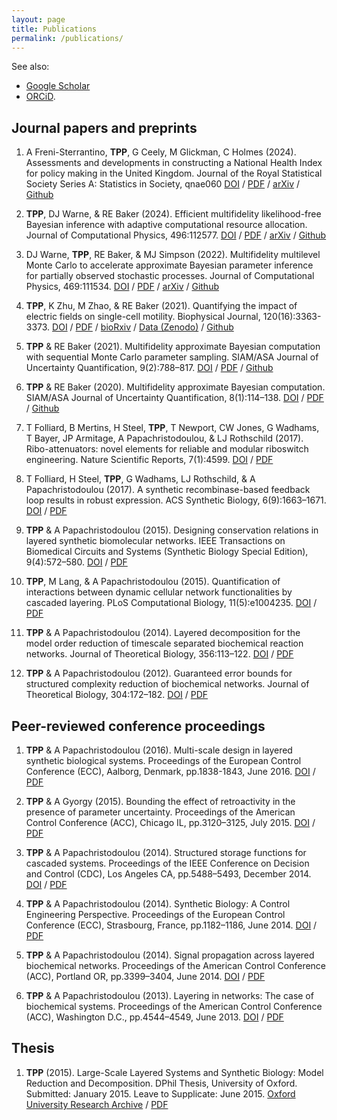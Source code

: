 ```yaml
---
layout: page
title: Publications
permalink: /publications/
---
```


See also:
- [Google Scholar](https://scholar.google.com/citations?user=6fh76OQAAAAJ)
- [ORCiD](https://orcid.org/0000-0002-9884-3887).

## Journal papers and preprints

1. A Freni-Sterrantino, **TPP**, G Ceely, M Glickman, C Holmes (2024).
Assessments and developments in constructing a National Health Index for policy making in the United Kingdom.
Journal of the Royal Statistical Society Series A: Statistics in Society, qnae060
[DOI](https://doi.org/10.1093/jrsssa/qnae060) / [PDF](/assets/pdfs/Freni2024-JRSSSA.pdf) / [arXiv](https://arxiv.org/abs/2210.05154) / [Github](https://github.com/alan-turing-institute/Health-Index-UK)

1. **TPP**, DJ Warne, & RE Baker (2024).
Efficient multifidelity likelihood-free Bayesian inference with adaptive computational resource allocation.
Journal of Computational Physics, 496:112577.
[DOI](https://doi.org/10.1016/j.jcp.2023.112577) / [PDF](/assets/pdfs/Prescott2024-JCompPhys.pdf) / [arXiv](https://arxiv.org/abs/2112.11971) / [Github](https://github.com/tpprescott/mf-lf)


1. DJ Warne, **TPP**, RE Baker, & MJ Simpson (2022).
Multifidelity multilevel Monte Carlo to accelerate approximate Bayesian parameter inference for partially observed stochastic processes.
Journal of Computational Physics, 469:111534.
[DOI](https://doi.org/10.1016/j.jcp.2022.111543) / [PDF](/assets/pdfs/Warne2022-JCompPhys.pdf) / [arXiv](https://arxiv.org/abs/2110.14082) / [Github](https://github.com/davidwarne/MLMCandMultifidelityForABC)

1. **TPP**, K Zhu, M Zhao, & RE Baker (2021).
Quantifying the impact of electric fields on single-cell motility.
Biophysical Journal, 120(16):3363-3373.
[DOI](https://doi.org/10.1016/j.bpj.2021.06.034) / [PDF](/assets/pdfs/Prescott2021-BiophysJ.pdf) / [bioRxiv](https://www.biorxiv.org/content/10.1101/2021.01.22.427762v2) / [Data (Zenodo)](https://doi.org/10.5281/zenodo.4749429) / [Github](https://github.com/tpprescott/electro)

1. **TPP** & RE Baker (2021).
Multifidelity approximate Bayesian computation with sequential Monte Carlo parameter sampling.
SIAM/ASA Journal of Uncertainty Quantification, 9(2):788–817.
[DOI](https://doi.org/10.1137/20M1316160) / [PDF](/assets/pdfs/Prescott2021-JUQ.pdf) / [Github](https://github.com/tpprescott/mf-abc-smc)

1. **TPP** & RE Baker (2020).
Multifidelity approximate Bayesian computation.
SIAM/ASA Journal of Uncertainty Quantification, 8(1):114–138.
[DOI](https://doi.org/10.1137/18M1229742) / [PDF](/assets/pdfs/Prescott2020.pdf) / [Github](https://github.com/tpprescott/mf-abc)

1. T Folliard, B Mertins, H Steel, **TPP**, T Newport, CW Jones, G Wadhams, T Bayer, JP Armitage, A Papachristodoulou, & LJ Rothschild (2017).
Ribo-attenuators: novel elements for reliable and modular riboswitch engineering.
Nature Scientific Reports, 7(1):4599.
[DOI](https://doi.org/10.1038/s41598-017-04093-x) / [PDF](/assets/pdfs/Folliard2017-NatureSciRep.pdf)

1. T Folliard, H Steel, **TPP**, G Wadhams, LJ Rothschild, & A Papachristodoulou (2017).
A synthetic recombinase-based feedback loop results in robust expression.
ACS Synthetic Biology, 6(9):1663–1671.
[DOI](https://doi.org/10.1021/acssynbio.7b00131) / [PDF](/assets/pdfs/Folliard2017-ACSSynBio.pdf)

1. **TPP** & A Papachristodoulou (2015).
Designing conservation relations in layered synthetic biomolecular networks.
IEEE Transactions on Biomedical Circuits and Systems (Synthetic Biology Special Edition), 9(4):572–580.
[DOI](http://dx.doi.org/10.1109/TBCAS.2015.2460376) / [PDF](/assets/pdfs/Prescott2015-TBCAS.pdf)

1. **TPP**, M Lang, & A Papachristodoulou (2015).
Quantification of interactions between dynamic cellular network functionalities by cascaded layering.
PLoS Computational Biology, 11(5):e1004235.
[DOI](http://dx.doi.org/10.1371/journal.pcbi.1004235) / [PDF](/assets/pdfs/Prescott2015-PLoS.pdf)

1. **TPP** & A Papachristodoulou (2014).
Layered decomposition for the model order reduction of timescale separated biochemical reaction networks.
Journal of Theoretical Biology, 356:113–122.
[DOI](http://dx.doi.org/10.1016/j.jtbi.2014.04.007) / [PDF](/assets/pdfs/Prescott2014-JTB.pdf)

1. **TPP** & A Papachristodoulou (2012).
Guaranteed error bounds for structured complexity reduction of biochemical networks.
Journal of Theoretical Biology, 304:172–182.
[DOI](http://dx.doi.org/10.1016/j.jtbi.2012.04.002) / [PDF](/assets/pdfs/Prescott2012.pdf)


## Peer-reviewed conference proceedings
1. **TPP** & A Papachristodoulou (2016).
Multi-scale design in layered synthetic biological systems.
Proceedings of the European Control Conference (ECC), Aalborg, Denmark, pp.1838-1843, June 2016.
[DOI](https://doi.org/10.1109/ECC.2016.7810558) / [PDF](/assets/pdfs/Prescott2016-ECC.pdf)

1. **TPP** & A Gyorgy (2015).
Bounding the effect of retroactivity in the presence of parameter uncertainty.
Proceedings of the American Control Conference (ACC), Chicago IL, pp.3120–3125, July 2015.
[DOI](https://doi.org/10.1109/ACC.2015.7171812) / [PDF](/assets/pdfs/Prescott2015-ACC.pdf)

1. **TPP** & A Papachristodoulou (2014).
Structured storage functions for cascaded systems.
Proceedings of the IEEE Conference on Decision and Control (CDC), Los Angeles CA, pp.5488–5493, December 2014.
[DOI](https://doi.org/10.1109/CDC.2014.7040247) / [PDF](/assets/pdfs/Prescott2014-CDC.pdf)

1. **TPP** & A Papachristodoulou (2014).
Synthetic Biology: A Control Engineering Perspective.
Proceedings of the European Control Conference (ECC), Strasbourg, France, pp.1182–1186, June 2014.
[DOI](https://doi.org/10.1109/ECC.2014.6862638) / [PDF](/assets/pdfs/Prescott2014-ECC.pdf)

1. **TPP** & A Papachristodoulou (2014).
Signal propagation across layered biochemical networks.
Proceedings of the American Control Conference (ACC), Portland OR, pp.3399–3404, June 2014.
[DOI](https://doi.org/10.1109/ACC.2014.6858808) / [PDF](/assets/pdfs/Prescott2014-ACC.pdf)

1. **TPP** & A Papachristodoulou (2013).
Layering in networks: The case of biochemical systems.
Proceedings of the American Control Conference (ACC), Washington D.C., pp.4544–4549, June 2013.
[DOI](https://doi.org/10.1109/ACC.2013.6580539) / [PDF](/assets/pdfs/Prescott2013.pdf)

## Thesis
1. **TPP** (2015).
Large-Scale Layered Systems and Synthetic Biology: Model Reduction and Decomposition.
DPhil Thesis, University of Oxford. Submitted: January 2015. Leave to Supplicate: June 2015.
[Oxford University Research Archive](https://ora.ox.ac.uk/objects/ora:11689) / [PDF](/assets/pdfs/Prescott-Thesis.pdf)
